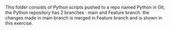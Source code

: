 This folder consists of Python scripts pushed to a repo named Python in Git, the Python repository has 2 branches : main and Feature branch. the changes made in main branch is merged in Feature branch and is shown in this exercise.